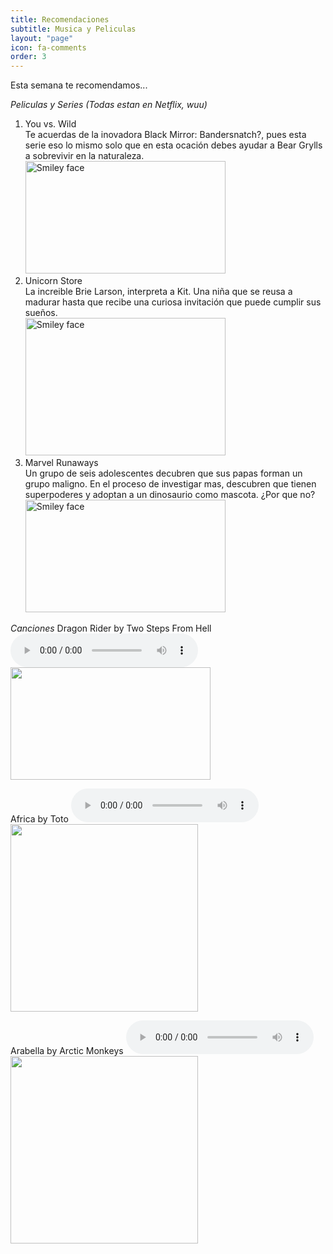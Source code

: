 ```yaml
---
title: Recomendaciones
subtitle: Musica y Peliculas
layout: "page"
icon: fa-comments
order: 3
---
```


Esta semana te recomendamos...<br>


*Peliculas y Series (Todas estan en Netflix, wuu)*
1. You vs. Wild <br>
Te acuerdas de la inovadora Black Mirror: Bandersnatch?, pues esta serie eso lo mismo
solo que en esta ocación debes ayudar a Bear Grylls a sobrevivir en la naturaleza.
<br> <img src="https://geeko.lesoir.be/wp-content/uploads/sites/58/2019/03/you-vs-wild.jpg" alt="Smiley face" height="180" width="320"> 
2. Unicorn Store <br>
La increible Brie Larson, interpreta a Kit. Una niña que se reusa a madurar hasta que recibe
una curiosa invitación que puede cumplir sus sueños.
<br> <img src="https://lwlies.com/wp-content/uploads/2018/05/Unicorn-Store-1108x0-c-default.jpg" alt="Smiley face" height="220" width="320"> 
3. Marvel Runaways <br>
Un grupo de seis adolescentes decubren que sus papas forman un grupo maligno. En el proceso de investigar mas,
descubren que tienen superpoderes y adoptan a un dinosaurio como mascota. ¿Por que no?
<br> <img src="https://www.whats-on-netflix.com/wp-content/uploads/2018/12/marvels-runaways-netflix.jpg" alt="Smiley face" height="180" width="320"> 

*Canciones*
Dragon Rider by Two Steps From Hell
<audio controls>
  <source src="assets/audio/dragon.mp3" type="audio/mpeg">
Your browser does not support the audio element.
</audio>
<img src="https://proxy.duckduckgo.com/iu/?u=https%3A%2F%2Fi.ytimg.com%2Fvi%2FKBWlIwu99gc%2Fmaxresdefault.jpg&f=1" alt="" height="180" width="320">                                     

Africa by Toto
<audio controls>
  <source src="assets/audio/africa.mp3" type="audio/mpeg">
Your browser does not support the audio element.
</audio>
<img src="https://img.discogs.com/y3nzPu7A4dDk2IX3rRfgcKsqXPc=/fit-in/600x599/filters:strip_icc():format(jpeg):mode_rgb():quality(90)/discogs-images/R-649200-1295890139.jpeg.jpg" alt="" height="300" width="300">

Arabella by Arctic Monkeys
<audio controls>
  <source src="assets/audio/arabella.mp3" type="audio/mpeg">
Your browser does not support the audio element.
</audio>
<img src="https://upload.wikimedia.org/wikipedia/en/7/7e/Arctic_Monkeys_-_Arabella.jpg" alt="" height="300" width="300">
